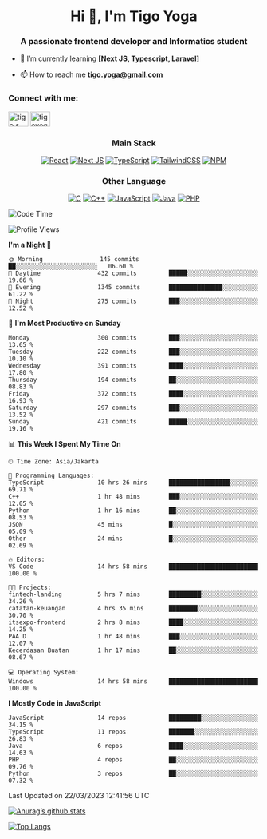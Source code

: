 
<h1 align="center">Hi 👋, I'm Tigo Yoga</h1>
<h3 align="center">A passionate frontend developer and Informatics student</h3>

- 🌱 I’m currently learning **[Next JS, Typescript, Laravel]**

- 📫 How to reach me **tigo.yoga@gmail.com**

<h3 align="left">Connect with me:</h3>
<p align="left">
<a href="https://linkedin.com/in/tigo s yoga" target="blank"><img align="center" src="https://raw.githubusercontent.com/rahuldkjain/github-profile-readme-generator/master/src/images/icons/Social/linked-in-alt.svg" alt="tigo s yoga" height="30" width="40" /></a>
<a href="https://instagram.com/tigoyoga" target="blank"><img align="center" src="https://raw.githubusercontent.com/rahuldkjain/github-profile-readme-generator/master/src/images/icons/Social/instagram.svg" alt="tigoyoga" height="30" width="40" /></a>
</p>



<h3 align="center">Main Stack</h3>
<div align="center">
  
  <a href="">![React](https://img.shields.io/badge/react-%2320232a.svg?style=for-the-badge&logo=react&logoColor=%2361DAFB)</a>
  <a href="">![Next JS](https://img.shields.io/badge/Next-black?style=for-the-badge&logo=next.js&logoColor=white)</a>
   <a href="">![TypeScript](https://img.shields.io/badge/typescript-%23007ACC.svg?style=for-the-badge&logo=typescript&logoColor=white)</a>
  <a href="">![TailwindCSS](https://img.shields.io/badge/tailwindcss-%2338B2AC.svg?style=for-the-badge&logo=tailwind-css&logoColor=white)</a>
  <a href="">![NPM](https://img.shields.io/badge/NPM-%23000000.svg?style=for-the-badge&logo=npm&logoColor=white)</a>
</div>
<h3 align="center">Other Language</h3>
<div align="center">
  
  <a href="">![C](https://img.shields.io/badge/c-%2300599C.svg?style=for-the-badge&logo=c&logoColor=white)</a>
  <a href="">![C++](https://img.shields.io/badge/c++-%2300599C.svg?style=for-the-badge&logo=c%2B%2B&logoColor=white)</a>
  <a href="">![JavaScript](https://img.shields.io/badge/javascript-%23323330.svg?style=for-the-badge&logo=javascript&logoColor=%23F7DF1E)</a>
  <a href="">![Java](https://img.shields.io/badge/java-%23ED8B00.svg?style=for-the-badge&logo=java&logoColor=white)</a>
  <a href="">![PHP](https://img.shields.io/badge/php-%23777BB4.svg?style=for-the-badge&logo=php&logoColor=white)</a>
</div>

<!--START_SECTION:waka-->
![Code Time](http://img.shields.io/badge/Code%20Time-267%20hrs%2037%20mins-blue)

![Profile Views](http://img.shields.io/badge/Profile%20Views-17-blue)

**I'm a Night 🦉** 

```text
🌞 Morning                145 commits         ██░░░░░░░░░░░░░░░░░░░░░░░   06.60 % 
🌆 Daytime                432 commits         █████░░░░░░░░░░░░░░░░░░░░   19.66 % 
🌃 Evening                1345 commits        ███████████████░░░░░░░░░░   61.22 % 
🌙 Night                  275 commits         ███░░░░░░░░░░░░░░░░░░░░░░   12.52 % 
```
📅 **I'm Most Productive on Sunday** 

```text
Monday                   300 commits         ███░░░░░░░░░░░░░░░░░░░░░░   13.65 % 
Tuesday                  222 commits         ███░░░░░░░░░░░░░░░░░░░░░░   10.10 % 
Wednesday                391 commits         ████░░░░░░░░░░░░░░░░░░░░░   17.80 % 
Thursday                 194 commits         ██░░░░░░░░░░░░░░░░░░░░░░░   08.83 % 
Friday                   372 commits         ████░░░░░░░░░░░░░░░░░░░░░   16.93 % 
Saturday                 297 commits         ███░░░░░░░░░░░░░░░░░░░░░░   13.52 % 
Sunday                   421 commits         █████░░░░░░░░░░░░░░░░░░░░   19.16 % 
```


📊 **This Week I Spent My Time On** 

```text
🕑︎ Time Zone: Asia/Jakarta

💬 Programming Languages: 
TypeScript               10 hrs 26 mins      █████████████████░░░░░░░░   69.71 % 
C++                      1 hr 48 mins        ███░░░░░░░░░░░░░░░░░░░░░░   12.05 % 
Python                   1 hr 16 mins        ██░░░░░░░░░░░░░░░░░░░░░░░   08.53 % 
JSON                     45 mins             █░░░░░░░░░░░░░░░░░░░░░░░░   05.09 % 
Other                    24 mins             █░░░░░░░░░░░░░░░░░░░░░░░░   02.69 % 

🔥 Editors: 
VS Code                  14 hrs 58 mins      █████████████████████████   100.00 % 

🐱‍💻 Projects: 
fintech-landing          5 hrs 7 mins        █████████░░░░░░░░░░░░░░░░   34.26 % 
catatan-keuangan         4 hrs 35 mins       ████████░░░░░░░░░░░░░░░░░   30.70 % 
itsexpo-frontend         2 hrs 8 mins        ████░░░░░░░░░░░░░░░░░░░░░   14.25 % 
PAA D                    1 hr 48 mins        ███░░░░░░░░░░░░░░░░░░░░░░   12.07 % 
Kecerdasan Buatan        1 hr 17 mins        ██░░░░░░░░░░░░░░░░░░░░░░░   08.67 % 

💻 Operating System: 
Windows                  14 hrs 58 mins      █████████████████████████   100.00 % 
```

**I Mostly Code in JavaScript** 

```text
JavaScript               14 repos            █████████░░░░░░░░░░░░░░░░   34.15 % 
TypeScript               11 repos            ███████░░░░░░░░░░░░░░░░░░   26.83 % 
Java                     6 repos             ████░░░░░░░░░░░░░░░░░░░░░   14.63 % 
PHP                      4 repos             ██░░░░░░░░░░░░░░░░░░░░░░░   09.76 % 
Python                   3 repos             ██░░░░░░░░░░░░░░░░░░░░░░░   07.32 % 
```




 Last Updated on 22/03/2023 12:41:56 UTC
<!--END_SECTION:waka-->

[![Anurag’s github stats](https://github-readme-stats.vercel.app/api?username=tigoyoga)](https://github.com/tigoyoga)

[![Top Langs](https://github-readme-stats.vercel.app/api/top-langs/?username=tigoyoga&layout=compact)](https://github.com/tigoyoga)
